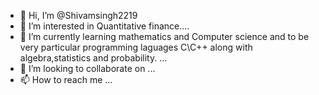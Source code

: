 - 👋 Hi, I’m @Shivamsingh2219
- 👀 I’m interested in Quantitative finance....
- 🌱 I’m currently learning mathematics and Computer science and to be very particular programming laguages C\C++ along with algebra,statistics and probability. ...
- 💞️ I’m looking to collaborate on  ...
- 📫 How to reach me ...

<!---
Shivamsingh2219/Shivamsingh2219 is a ✨ special ✨ repository because its `README.md` (this file) appears on your GitHub profile.
You can click the Preview link to take a look at your changes.
--->
